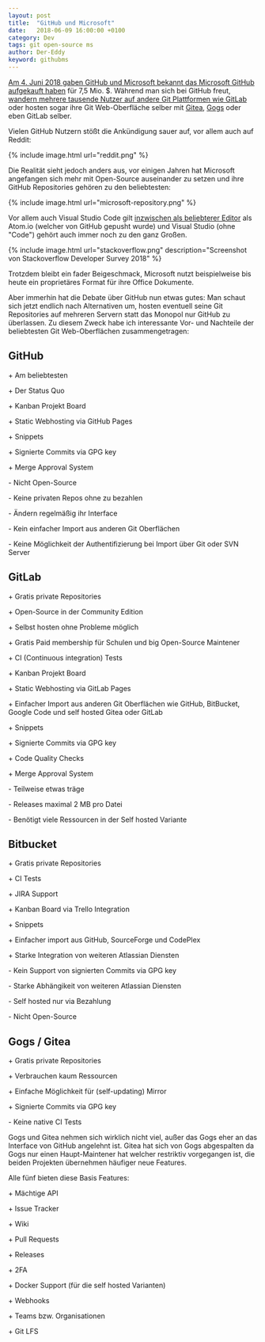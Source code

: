 ```yaml
---
layout: post
title:  "GitHub und Microsoft"
date:   2018-06-09 16:00:00 +0100
category: Dev
tags: git open-source ms
author: Der-Eddy
keyword: githubms
---
```


[Am 4. Juni 2018 gaben GitHub und Microsoft bekannt das Microsoft GitHub aufgekauft haben](https://blog.github.com/2018-06-04-github-microsoft/) für 7,5 Mio. $. Während man sich bei GitHub freut, [wandern mehrere tausende Nutzer auf andere Git Plattformen wie GitLab](https://motherboard.vice.com/en_us/article/ywen8x/13000-projects-ditched-github-for-gitlab-monday-morning) oder hosten sogar ihre Git Web-Oberfläche selber mit [Gitea](http://gitea.io/), [Gogs](https://gogs.io/) oder eben GitLab selber.

Vielen GitHub Nutzern stößt die Ankündigung sauer auf, vor allem auch auf Reddit:

{% include image.html url="reddit.png" %}

Die Realität sieht jedoch anders aus, vor einigen Jahren hat Microsoft angefangen sich mehr mit Open-Source auseinander zu setzen und ihre GitHub Repositories gehören zu den beliebtesten:

{% include image.html url="microsoft-repository.png" %}

Vor allem auch Visual Studio Code gilt [inzwischen als beliebterer Editor](https://insights.stackoverflow.com/survey/2018/#development-environments-and-tools) als Atom.io (welcher von GitHub gepusht wurde) und Visual Studio (ohne "Code") gehört auch immer noch zu den ganz Großen.

{% include image.html url="stackoverflow.png" description="Screenshot von Stackoverflow Developer Survey 2018" %}

Trotzdem bleibt ein fader Beigeschmack, Microsoft nutzt beispielweise bis heute ein proprietäres Format für ihre Office Dokumente.

Aber immerhin hat die Debate über GitHub nun etwas gutes:
Man schaut sich jetzt endlich nach Alternativen um, hosten eventuell seine Git Repositories auf mehreren Servern statt das Monopol nur GitHub zu überlassen.
Zu diesem Zweck habe ich interessante Vor- und Nachteile der beliebtesten Git Web-Oberflächen zusammengetragen:

<h2>GitHub</h2>

\+ Am beliebtesten

\+ Der Status Quo

\+ Kanban Projekt Board

\+ Static Webhosting via GitHub Pages

\+ Snippets

\+ Signierte Commits via GPG key

\+ Merge Approval System


\- Nicht Open-Source

\- Keine privaten Repos ohne zu bezahlen

\- Ändern regelmäßig ihr Interface

\- Kein einfacher Import aus anderen Git Oberflächen

\- Keine Möglichkeit der Authentifizierung bei Import über Git oder SVN Server


<h2>GitLab</h2>

\+ Gratis private Repositories  

\+ Open-Source in der Community Edition  

\+ Selbst hosten ohne Probleme möglich  

\+ Gratis Paid membership für Schulen und big Open-Source Maintener  

\+ CI (Continuous integration) Tests  

\+ Kanban Projekt Board  

\+ Static Webhosting via GitLab Pages  

\+ Einfacher Import aus anderen Git Oberflächen wie GitHub, BitBucket, Google Code und self hosted Gitea oder GitLab  

\+ Snippets  

\+ Signierte Commits via GPG key  

\+ Code Quality Checks  

\+ Merge Approval System  


\- Teilweise etwas träge

\- Releases maximal 2 MB pro Datei

\- Benötigt viele Ressourcen in der Self hosted Variante

<h2>Bitbucket</h2>

\+ Gratis private Repositories

\+ CI Tests

\+ JIRA Support

\+ Kanban Board via Trello Integration

\+ Snippets

\+ Einfacher import aus GitHub, SourceForge und CodePlex

\+ Starke Integration von weiteren Atlassian Diensten


\- Kein Support von signierten Commits via GPG key

\- Starke Abhängikeit von weiteren Atlassian Diensten

\- Self hosted nur via Bezahlung

\- Nicht Open-Source

<h2>Gogs / Gitea</h2>

\+ Gratis private Repositories

\+ Verbrauchen kaum Ressourcen

\+ Einfache Möglichkeit für (self-updating) Mirror

\+ Signierte Commits via GPG key


\- Keine native CI Tests

Gogs und Gitea nehmen sich wirklich nicht viel, außer das Gogs eher an das Interface von GitHub angelehnt ist. Gitea hat sich von Gogs abgespalten da Gogs nur einen Haupt-Maintener hat welcher restriktiv vorgegangen ist, die beiden Projekten übernehmen häufiger neue Features.

Alle fünf bieten diese Basis Features:

\+ Mächtige API

\+ Issue Tracker

\+ Wiki

\+ Pull Requests

\+ Releases

\+ 2FA

\+ Docker Support (für die self hosted Varianten)

\+ Webhooks

\+ Teams bzw. Organisationen

\+ Git LFS

